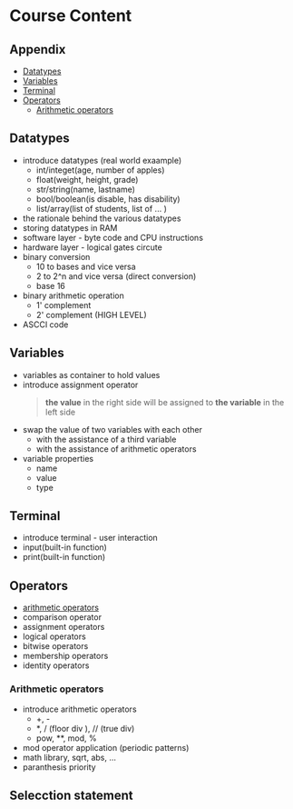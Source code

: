 # Course Content

## Appendix

- [Datatypes](#datatypes)
- [Variables](#variables)
- [Terminal](#terminal)
- [Operators](#operators)
  - [Arithmetic operators](#arithmetic-operators)

## Datatypes

- introduce datatypes (real world exaample)
  - int/integet(age, number of apples)
  - float(weight, height, grade)
  - str/string(name, lastname)
  - bool/boolean(is disable, has disability)
  - list/array(list of students, list of ... )
- the rationale behind the various datatypes
- storing datatypes in RAM
- software layer - byte code and CPU instructions
- hardware layer - logical gates circute
- binary conversion
  - 10 to bases and vice versa
  - 2 to 2^n and vice versa (direct conversion)
  - base 16
- binary arithmetic operation
  - 1' complement
  - 2' complement (HIGH LEVEL)
- ASCCI code

## Variables

- variables as container to hold values
- introduce assignment operator
  > **the value** in the right side will be assigned to **the variable** in the left side
- swap the value of two variables with each other
  - with the assistance of a third variable
  - with the assistance of arithmetic operators
- variable properties
  - name
  - value
  - type

## Terminal

- introduce terminal - user interaction
- input(built-in function)
- print(built-in function)

## Operators

- [arithmetic operators](#arithmetic-operators)
- comparison operator
- assignment operators
- logical operators
- bitwise operators
- membership operators
- identity operators

### Arithmetic operators

- introduce arithmetic operators
  - +, -
  - \*, / (floor div ), // (true div)
  - pow, \*\*, mod, %
- mod operator application (periodic patterns)
- math library, sqrt, abs, ...
- paranthesis priority

## Selecction statement
